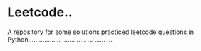 # Leetcode..
A repository for some solutions practiced leetcode questions in Python.................. ....... ..... ... ...... ...

